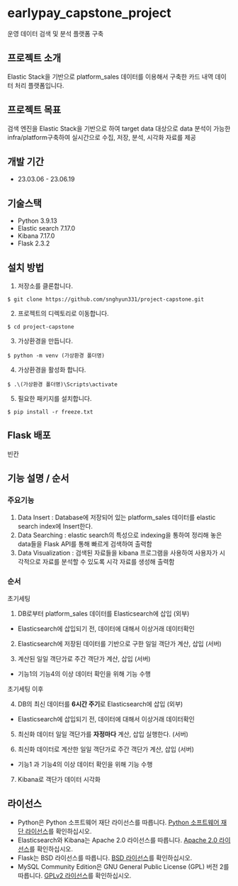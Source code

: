# earlypay_capstone_project
운영 데이터 검색 및 분석 플랫폼 구축 

## 프로젝트 소개 

Elastic Stack을 기반으로 platform_sales 데이터를 이용해서 구축한 카드 내역 데이터 처리 플랫폼입니다. 

## 프로젝트 목표 

검색 엔진을 Elastic Stack을 기반으로 하여 target data 대상으로 data 분석이 가능한 infra/platform구축하여 실시간으로 수집, 저장, 분석, 시각화 자료를 제공


## 개발 기간 
- 23.03.06 - 23.06.19

## 기술스택
- Python 3.9.13
- Elastic search 7.17.0
- Kibana 7.17.0
- Flask 2.3.2

## 설치 방법 
 
1. 저장소를 클론합니다.

```
$ git clone https://github.com/snghyun331/project-capstone.git
```

2. 프로젝트의 디렉토리로 이동합니다. 

```
$ cd project-capstone
```

3. 가상환경을 만듭니다. 
 
```
$ python -m venv (가상환경 폴더명)
```
 
4. 가상환경을 활성화 합니다. 

```
$ .\(가상환경 폴더명)\Scripts\activate
```

5. 필요한 패키지를 설치합니다.

```
$ pip install -r freeze.txt
```

## Flask 배포

빈칸

## 기능 설명 / 순서  
### 주요기능 

1. Data Insert : Database에 저장되어 있는 platform_sales 데이터를 elastic search index에 Insert한다.
2. Data Searching : elastic search의 특성으로 indexing을 통하여 정리해 놓은 data들을 Flask API를 통해 빠르게 검색하여 출력함
3. Data Visualization : 검색된 자료들을 kibana 프로그램을 사용하여 사용자가 시각적으로 자료를 분석할 수 있도록 시각 자료를 생성해 출력함


### 순서 

초기세팅

1. DB로부터 platform_sales 데이터를 Elasticsearch에 삽입 (외부)
- Elasticsearch에 삽입되기 전, 데이터에 대해서 이상거래 데이터확인 

2. Elasticsearch에 저장된 데이터를 기반으로 구한 일일 객단가 계산, 삽입 (서버)

3. 계산된 일일 객단가로 주간 객단가 계산, 삽입 (서버)
- 기능1의 기능4의 이상 데이터 확인을 위해 기능 수행

초기세팅 이후

4. DB의 최신 데이터를 **6시간 주기**로 Elasticsearch에 삽입 (외부)
- Elasticsearch에 삽입되기 전, 데이터에 대해서 이상거래 데이터확인 

5. 최신화 데이터 일일 객단가를 **자정마다** 계산, 삽입 실행한다. (서버)

6. 최신화 데이터로 계산한 일일 객단가로 주간 객단가 계산, 삽입 (서버)
- 기능1 과 기능4의 이상 데이터 확인을 위해 기능 수행
  
7. Kibana로 객단가 데이터 시각화 

## 라이선스 

- Python은 Python 소프트웨어 재단 라이선스를 따릅니다. [Python 소프트웨어 재단 라이선스](https://www.python.org/psf/license/)를 확인하십시오.
- Elasticsearch와 Kibana는 Apache 2.0 라이선스를 따릅니다. [Apache 2.0 라이선스](https://www.apache.org/licenses/LICENSE-2.0)를 확인하십시오.
- Flask는 BSD 라이선스를 따릅니다. [BSD 라이선스](https://github.com/pallets/flask/blob/main/LICENSE.rst)를 확인하십시오.
- MySQL Community Edition은 GNU General Public License (GPL) 버전 2를 따릅니다. [GPLv2 라이선스](https://www.gnu.org/licenses/old-licenses/gpl-2.0.en.html)를 확인하십시오.

